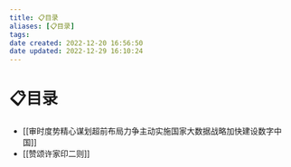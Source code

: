 ```yaml
---
title: 📋目录
aliases: [📋目录]
tags: 
date created: 2022-12-20 16:56:50
date updated: 2022-12-29 16:10:24
---
```


# 📋目录

- [[审时度势精心谋划超前布局力争主动实施国家大数据战略加快建设数字中国]]
- [[赞颂许家印二则]]

